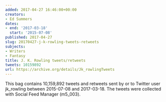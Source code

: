 ```yaml
---
added: 2017-04-27 16:46:00+00:00
creators:
- Ed Summers
dates:
- end: '2017-03-18'
  start: '2015-07-08'
published: 2017-04-27
slug: 20170427-j-k-rowling-tweets-retweets
subjects:
- Writers
- Fantasy
title: J. K. Rowling tweets/retweets
tweets: 10159892
url: https://archive.org/details/Jk_rowlingTweets
---
```


This bag contains 10,159,892 tweets and retweets sent by or to Twitter user jk_rowling between 2015-07-08 and 2017-03-18. The tweets were collected with Social Feed Manager (m5_003).
